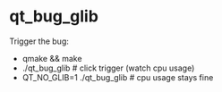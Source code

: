 # qt_bug_glib

Trigger the bug:

 * qmake && make
 * ./qt_bug_glib # click trigger (watch cpu usage)
 * QT_NO_GLIB=1 ./qt_bug_glib # cpu usage stays fine
